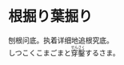 # 根掘り葉掘り

<div class="vocab-term">
<div class="vocab-term-title">刨根问底。执着详细地追根究底。</div>
<div class="vocab-term-content">
しつこくこまごまと<ruby>穿鑿<rt>せんさく</rt></ruby>するさま。
</div>
</div>